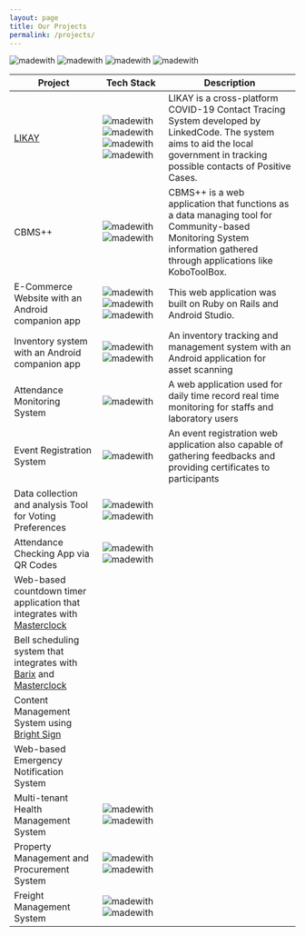 ```yaml
---
layout: page
title: Our Projects
permalink: /projects/
---
```

![madewith](https://badgen.net/badge/badge/6/red?label=ror)
![madewith](https://badgen.net/badge/badge/8/green?label=android)
![madewith](https://badgen.net/badge/badge/1/grey?label=ios)
![madewith](https://badgen.net/badge/badge/3/violet?label=php)

| Project                                                                                                                     | Tech Stack                                                                                                                                                                                                                                                                            | Description                                                                                                                                                                     |
|-----------------------------------------------------------------------------------------------------------------------------|---------------------------------------------------------------------------------------------------------------------------------------------------------------------------------------------------------------------------------------------------------------------------------------|---------------------------------------------------------------------------------------------------------------------------------------------------------------------------------|
| [LIKAY](https://www.likay.ph)                                                                                                                       | ![madewith](https://badgen.net/badge/badge/ruby/red?label=made+with) ![madewith](https://badgen.net/badge/badge/js/blue?label=made+with) ![madewith](https://badgen.net/badge/badge/android/green?label=made+for) ![madewith](https://badgen.net/badge/badge/ios/grey?label=made+for) | LIKAY is a cross-platform COVID-19 Contact Tracing System developed by LinkedCode. The system aims to aid the local government in tracking possible contacts of Positive Cases. |
| CBMS++                                                                                                                      | ![madewith](https://badgen.net/badge/badge/ruby/red?label=made+with) ![madewith](https://badgen.net/badge/badge/js/blue?label=made+with)                                                                                                                                              | CBMS++ is a web application that functions as a data managing tool for Community-based Monitoring System information gathered through applications like KoboToolBox.            |
| E-Commerce Website with an Android companion app                                                                            | ![madewith](https://badgen.net/badge/badge/ruby/red?label=made+with) ![madewith](https://badgen.net/badge/badge/js/blue?label=made+with) ![madewith](https://badgen.net/badge/badge/android/green?label=made+for)                                                                     | This web application was built on Ruby on Rails and Android Studio.                                                                                                             |
| Inventory system with an Android companion app                                                                              | ![madewith](https://badgen.net/badge/badge/php/violet?label=made+with) ![madewith](https://badgen.net/badge/badge/android/green?label=made+for)                                                                                                                                       | An inventory tracking and management system with an Android application for asset scanning                                                                                      |
| Attendance Monitoring System                                                                                                | ![madewith](https://badgen.net/badge/badge/php/violet?label=made+with)                                                                                                                                                                                                                | A web application used for daily time record real time monitoring for staffs and laboratory users                                                                               |
| Event Registration System                                                                                                   | ![madewith](https://badgen.net/badge/badge/laravel/orange?label=made+with)                                                                                                                                                                                                            | An event registration web application also capable of gathering feedbacks and providing certificates to participants                                                            |
| Data collection and analysis Tool for Voting Preferences                                                                    | ![madewith](https://badgen.net/badge/badge/php/violet?label=made+with) ![madewith](https://badgen.net/badge/badge/android/green?label=made+for)                                                                                                                                       |                                                                                                                                                                                 |
| Attendance Checking App via QR Codes                                                                                        | ![madewith](https://badgen.net/badge/badge/php/violet?label=made+with) ![madewith](https://badgen.net/badge/badge/android/green?label=made+for)                                                                                                                                       |                                                                                                                                                                                 |
| Web-based countdown timer application that integrates with [Masterclock](https://www.masterclock.com/)                      |                                                                                                                                                                                                                                                                                       |                                                                                                                                                                                 |
| Bell scheduling system that integrates with [Barix](https://www.barix.com/) and [Masterclock](https://www.masterclock.com/) |                                                                                                                                                                                                                                                                                       |                                                                                                                                                                                 |
| Content Management System using [Bright Sign](https://www.brightsign.biz/)                                                  |                                                                                                                                                                                                                                                                                       |                                                                                                                                                                                 |
| Web-based Emergency Notification System                                                                                     |                                                                                                                                                                                                                                                                                       |                                                                                                                                                                                 |
| Multi-tenant Health Management System                                                                                       | ![madewith](https://badgen.net/badge/badge/ruby/red?label=made+with) ![madewith](https://badgen.net/badge/badge/angularjs/blue?label=made+with)                                                                                                                                       |                                                                                                                                                                                 |
| Property Management and Procurement System                                                                                  | ![madewith](https://badgen.net/badge/badge/ruby/red?label=made+with) ![madewith](https://badgen.net/badge/badge/reactjs/blue?label=made+with)                                                                                                                                         |                                                                                                                                                                                 |
| Freight Management System                                                                                                   | ![madewith](https://badgen.net/badge/badge/ruby/red?label=made+with) ![madewith](https://badgen.net/badge/badge/js/blue?label=made+with)                                                                                                                                              |                                                                                                                                                                                 |
